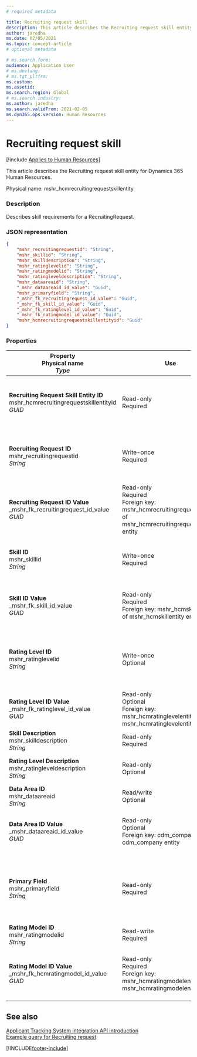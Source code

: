 ```yaml
---
# required metadata

title: Recruiting request skill
description: This article describes the Recruiting request skill entity for Dynamics 365 Human Resources.
author: jaredha
ms.date: 02/05/2021
ms.topic: concept-article
# optional metadata

# ms.search.form: 
audience: Application User
# ms.devlang: 
# ms.tgt_pltfrm: 
ms.custom: 
ms.assetid: 
ms.search.region: Global
# ms.search.industry: 
ms.author: jaredha
ms.search.validFrom: 2021-02-05
ms.dyn365.ops.version: Human Resources
---
```


# Recruiting request skill



[!include [Applies to Human Resources](../includes/applies-to-hr.md)]

This article describes the Recruiting request skill entity for Dynamics 365 Human Resources.

Physical name: mshr_hcmrecruitingrequestskillentity

### Description

Describes skill requirements for a RecruitingRequest.

### JSON representation

```json
{
    "mshr_recruitingrequestid": "String",
    "mshr_skillid": "String",
    "mshr_skilldescription": "String",
    "mshr_ratinglevelid": "String",
    "mshr_ratingmodelid": "String",
    "mshr_ratingleveldescription": "String",
    "mshr_dataareaid": "String",
    "_mshr_dataareaid_id_value": "Guid",
    "mshr_primaryfield": "String",
    "_mshr_fk_recruitingrequest_id_value": "Guid",
    "_mshr_fk_skill_id_value": "Guid",
    "_mshr_fk_ratinglevel_id_value": "Guid",
    "_mshr_fk_ratingmodel_id_value": "Guid",
    "mshr_hcmrecruitingrequestskillentityid": "Guid"
}
```

### Properties

| Property<br>**Physical name**<br>***Type*** | Use | Description |
| --- | --- | --- |
| **Recruiting Request Skill Entity ID**<br>mshr_hcmrecruitingrequestskillentityid<br>*GUID* | Read-only<br>Required | System-generated unique identifier for the **Recruiting Request Skill** record. |
| **Recruiting Request ID**<br>mshr_recruitingrequestid<br>*String* | Write-once<br>Required | The user-readable unique identifier of the associated recruiting request. |
| **Recruiting Request ID Value**<br>_mshr_fk_recruitingrequest_id_value<br>*GUID* | Read-only<br>Required<br> Foreign key: mshr_hcmrecruitingrequestentityid of mshr_hcmrecruitingrequestentity entity | System-generated unique identifier of the associated recruiting request. |
| **Skill ID**<br>mshr_skillid<br>*String*<br> | Write-once<br>Required | The user-readable unique identifier of the required skill. |
| **Skill ID Value**<br>_mshr_fk_skill_id_value<br>*GUID* | Read-only<br>Required<br>Foreign key: mshr_hcmskillentityid of mshr_hcmskillentity entity | System-generated unique identifier of the required skill. |
| **Rating Level ID**<br>mshr_ratinglevelid<br>*String* | Write-once<br>Optional | The required skill level value selected for the job, based on the rating model assigned to the skill. |
| **Rating Level ID Value**<br>_mshr_fk_ratinglevel_id_value<br>*GUID* | Read-only<br>Optional<br>Foreign key: mshr_hcmratinglevelentityid of mshr_hcmratinglevelentity entity | System-generated unique identifier for the level. |
| **Skill Description**<br>mshr_skilldescription<br>*String* | Read-only<br>Required | The skill description. |
| **Rating Level Description**<br>mshr_ratingleveldescription<br>*String* | Read-only<br>Optional | The description of the selected skill level. |
| **Data Area ID**<br>mshr_dataareaid<br>*String* | Read/write<br>Optional | Specifies the legal entity (company). |
| **Data Area ID Value**<br>_mshr_dataareaid_id_value<br>*GUID* | Read-only<br>Optional<br>Foreign key: cdm_companyid of cdm_company entity | System-generated GUID value identifying the legal entity (company). |
| **Primary Field**<br>mshr_primaryfield<br>*String* | Read-only<br>Required | Concatenation of Recruiting Request value and Skill ID as another method to uniquely identify the record. |
| **Rating Model ID**<br>mshr_ratingmodelid<br>*String* | Read-write<br>Required | The rating model used to rate the skill. |
| **Rating Model ID Value**<br>_mshr_fk_hcmratingmodel_id_value<br>*GUID* | Read-only<br>Required<br>Foreign key: mshr_hcmratingmodelentityid of mshr_hcmratingmodelentity entity | System-generated unique identifier of the rating model used to rate the skill. |

## See also

[Applicant Tracking System integration API introduction](hr-admin-integration-ats-api-introduction.md)<br>
[Example query for Recruiting request](hr-admin-integration-ats-api-recruiting-request-example-query.md)


[!INCLUDE[footer-include](../includes/footer-banner.md)]
